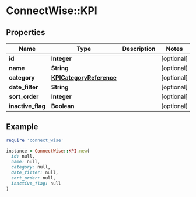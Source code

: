 # ConnectWise::KPI

## Properties

| Name | Type | Description | Notes |
| ---- | ---- | ----------- | ----- |
| **id** | **Integer** |  | [optional] |
| **name** | **String** |  | [optional] |
| **category** | [**KPICategoryReference**](KPICategoryReference.md) |  | [optional] |
| **date_filter** | **String** |  | [optional] |
| **sort_order** | **Integer** |  | [optional] |
| **inactive_flag** | **Boolean** |  | [optional] |

## Example

```ruby
require 'connect_wise'

instance = ConnectWise::KPI.new(
  id: null,
  name: null,
  category: null,
  date_filter: null,
  sort_order: null,
  inactive_flag: null
)
```


